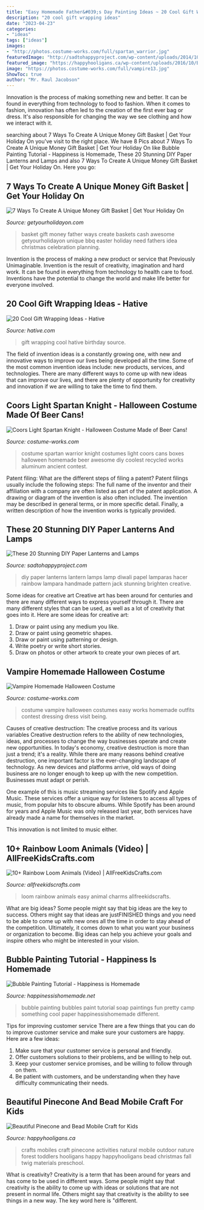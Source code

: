 ```yaml
---
title: "Easy Homemade Father&#039;s Day Painting Ideas ~ 20 Cool Gift Wrapping Ideas"
description: "20 cool gift wrapping ideas"
date: "2023-04-23"
categories:
- "ideas"
tags: ["ideas"]
images:
- "http://photos.costume-works.com/full/spartan_warrior.jpg"
featuredImage: "http://sadtohappyproject.com/wp-content/uploads/2014/10/DIY-Paper-Lantern-Jack-o-Lanterns9.jpg"
featured_image: "https://happyhooligans.ca/wp-content/uploads/2016/10/Bead-and-Pinecone-Mobile-craft-for-kids-.jpg"
image: "https://photos.costume-works.com/full/vampire13.jpg"
ShowToc: true
author: "Mr. Raul Jacobson"
---
```



Innovation is the process of making something new and better. It can be found in everything from technology to food to fashion. When it comes to fashion, innovation has often led to the creation of the first ever bag or dress. It's also responsible for changing the way we see clothing and how we interact with it.

	

		
searching about 7 Ways To Create A Unique Money Gift Basket | Get Your Holiday On you've visit to the right place. We have 8 Pics about 7 Ways To Create A Unique Money Gift Basket | Get Your Holiday On like Bubble Painting Tutorial - Happiness is Homemade, These 20 Stunning DIY Paper Lanterns and Lamps and also 7 Ways To Create A Unique Money Gift Basket | Get Your Holiday On. Here you go:
		
    
## 7 Ways To Create A Unique Money Gift Basket | Get Your Holiday On

<img loading=lazy src="https://i2.wp.com/www.GETYOURHOLIDAYON.com/wp-content/uploads/2017/04/SMoke-BBQ-basket-333x500.jpg?resize=500%2C750" onerror="this.onerror=null;this.src='https://tse3.mm.bing.net/th?id=OIP.MjPEfdomJy7aVnFadcaQuQHaLH&amp;pid=15.1';" alt="7 Ways To Create A Unique Money Gift Basket | Get Your Holiday On">

_Source: getyourholidayon.com_

>basket gift money father ways create baskets cash awesome getyourholidayon unique bbq easter holiday need fathers idea christmas celebration planning. 

	

Invention is the process of making a new product or service that Previously Unimaginable. Invention is the result of creativity, imagination and hard work. It can be found in everything from technology to health care to food. Inventions have the potential to change the world and make life better for everyone involved.

    
## 20 Cool Gift Wrapping Ideas - Hative

<img loading=lazy src="https://hative.com/wp-content/uploads/2014/10/gift-wrapping-ideas/2-cool-gift-wrapping-ideas.jpg" onerror="this.onerror=null;this.src='https://tse2.mm.bing.net/th?id=OIP.iX8UAdzo3q4mvijwzBCFEwHaKX&amp;pid=15.1';" alt="20 Cool Gift Wrapping Ideas - Hative">

_Source: hative.com_

>gift wrapping cool hative birthday source. 

	

The field of invention ideas is a constantly growing one, with new and innovative ways to improve our lives being developed all the time. Some of the most common invention ideas include: new products, services, and technologies. There are many different ways to come up with new ideas that can improve our lives, and there are plenty of opportunity for creativity and innovation if we are willing to take the time to find them.

    
## Coors Light Spartan Knight - Halloween Costume Made Of Beer Cans!

<img loading=lazy src="http://photos.costume-works.com/full/spartan_warrior.jpg" onerror="this.onerror=null;this.src='https://tse3.mm.bing.net/th?id=OIP.fqBJPPL7EmLJVsNGX0gQUQHaLV&amp;pid=15.1';" alt="Coors Light Spartan Knight - Halloween Costume Made of Beer Cans!">

_Source: costume-works.com_

>costume spartan warrior knight costumes light coors cans boxes halloween homemade beer awesome diy coolest recycled works aluminum ancient contest. 

	

Patent filing: What are the different steps of filing a patent?
Patent filings usually include the following steps: 
The full name of the inventor and their affiliation with a company are often listed as part of the patent application. A drawing or diagram of the invention is also often included. The invention may be described in general terms, or in more specific detail. Finally, a written description of how the invention works is typically provided.

    
## These 20 Stunning DIY Paper Lanterns And Lamps

<img loading=lazy src="http://sadtohappyproject.com/wp-content/uploads/2014/10/DIY-Paper-Lantern-Jack-o-Lanterns9.jpg" onerror="this.onerror=null;this.src='https://tse4.mm.bing.net/th?id=OIP.WrUfOxVTtXIVcE1IUKG5vQHaNQ&amp;pid=15.1';" alt="These 20 Stunning DIY Paper Lanterns and Lamps">

_Source: sadtohappyproject.com_

>diy paper lanterns lantern lamps lamp diwali papel lamparas hacer rainbow lampara handmade pattern jack stunning brighten creative. 

	

Some ideas for creative art
Creative art has been around for centuries and there are many different ways to express yourself through it. There are many different styles that can be used, as well as a lot of creativity that goes into it. Here are some ideas for creative art:
1) Draw or paint using any medium you like.
2) Draw or paint using geometric shapes.
3) Draw or paint using patterning or design.
4) Write poetry or write short stories.
5) Draw on photos or other artwork to create your own pieces of art.

    
## Vampire Homemade Halloween Costume

<img loading=lazy src="https://photos.costume-works.com/full/vampire13.jpg" onerror="this.onerror=null;this.src='https://tse4.mm.bing.net/th?id=OIP.7CEZWMD9CcifE-WLAQIVEQHaKg&amp;pid=15.1';" alt="Vampire Homemade Halloween Costume">

_Source: costume-works.com_

>costume vampire halloween costumes easy works homemade outfits contest dressing dress visit being. 

	

Causes of creative destruction: The creative process and its various variables
Creative destruction refers to the ability of new technologies, ideas, and processes to change the way businesses operate and create new opportunities. In today's economy, creative destruction is more than just a trend; it's a reality.
While there are many reasons behind creative destruction, one important factor is the ever-changing landscape of technology. As new devices and platforms arrive, old ways of doing business are no longer enough to keep up with the new competition. Businesses must adapt or perish.

One example of this is music streaming services like Spotify and Apple Music. These services offer a unique way for listeners to access all types of music, from popular hits to obscure albums. While Spotify has been around for years and Apple Music was only released last year, both services have already made a name for themselves in the market.

This innovation is not limited to music either.

    
## 10+ Rainbow Loom Animals (Video) | AllFreeKidsCrafts.com

<img loading=lazy src="http://irepo.primecp.com/2015/09/238710/AFKC---Rainbow-Loom-Animals-to-Make-collage_ExtraLarge800_ID-1215893.jpg?v=1215893" onerror="this.onerror=null;this.src='https://tse1.mm.bing.net/th?id=OIP.yX64MlDg8fR5CmKDXPZ82QHaLG&amp;pid=15.1';" alt="10+ Rainbow Loom Animals (Video) | AllFreeKidsCrafts.com">

_Source: allfreekidscrafts.com_

>loom rainbow animals easy animal charms allfreekidscrafts. 

	

What are big ideas?
Some people might say that big ideas are the key to success. Others might say that ideas are justFINISHED things and you need to be able to come up with new ones all the time in order to stay ahead of the competition. Ultimately, it comes down to what you want your business or organization to become. Big ideas can help you achieve your goals and inspire others who might be interested in your vision.

    
## Bubble Painting Tutorial - Happiness Is Homemade

<img loading=lazy src="http://www.happinessishomemade.net/wp-content/uploads/2013/06/Bubble-Painting-1024x685.jpg" onerror="this.onerror=null;this.src='https://tse4.mm.bing.net/th?id=OIP.NghDlw3oVz67Q70hLlggZAHaE9&amp;pid=15.1';" alt="Bubble Painting Tutorial - Happiness is Homemade">

_Source: happinessishomemade.net_

>bubble painting bubbles paint tutorial soap paintings fun pretty camp something cool paper happinessishomemade different. 

	

Tips for improving customer service
There are a few things that you can do to improve customer service and make sure your customers are happy. Here are a few ideas:
1. Make sure that your customer service is personal and friendly.
2. Offer customers solutions to their problems, and be willing to help out.
3. Keep your customer service promises, and be willing to follow through on them.
4. Be patient with customers, and be understanding when they have difficulty communicating their needs.

    
## Beautiful Pinecone And Bead Mobile Craft For Kids

<img loading=lazy src="https://happyhooligans.ca/wp-content/uploads/2016/10/Bead-and-Pinecone-Mobile-craft-for-kids-.jpg" onerror="this.onerror=null;this.src='https://tse4.mm.bing.net/th?id=OIP.-nPdziqk7PZb-Lg2WJN4OgAAAA&amp;pid=15.1';" alt="Beautiful Pinecone and Bead Mobile Craft for Kids">

_Source: happyhooligans.ca_

>crafts mobiles craft pinecone activities natural mobile outdoor nature forest toddlers hooligans happy happyhooligans bead christmas fall twig materials preschool. 

	

What is creativity?
Creativity is a term that has been around for years and has come to be used in different ways. Some people might say that creativity is the ability to come up with ideas or solutions that are not present in normal life. Others might say that creativity is the ability to see things in a new way. The key word here is "different.

